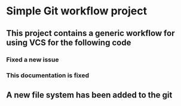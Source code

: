 # Simple Git workflow project 
## This project contains a generic workflow for using VCS for the following code 


### Fixed a new issue 

### This documentation is fixed 
## A new file system has been added to the git 
